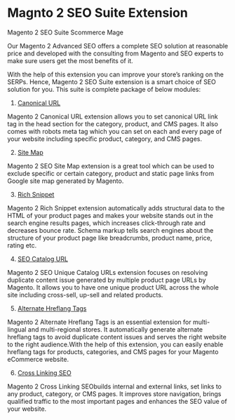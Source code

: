 # Magnto 2 SEO Suite Extension
Magento 2 SEO Suite Scommerce Mage

Our Magento 2 Advanced SEO offers a complete SEO solution at reasonable price and developed with the consulting from Magento and SEO experts to make sure users get the most benefits of it.

With the help of this extension you can improve your store’s ranking on the SERPs. Hence, Magento 2 SEO Suite extension is a smart choice of SEO solution for you. This suite is complete package of below modules:

1. [Canonical URL](https://www.scommerce-mage.com/magento-2-canonical-urls-for-category-product-and-cms-pages.html)

Magento 2 Canonical URL extension allows you to set canonical URL link tag in the head section for the category, product, and CMS pages. It also comes with robots meta tag which you can set on each and every page of your website including specific product, category, and CMS pages.

2. [Site Map](https://www.scommerce-mage.com/magento-2-google-sitemap-exclusion.html)

Magento 2 SEO Site Map extension is a great tool which can be used to exclude specific or certain category, product and static page links from Google site map generated by Magento.

3. [Rich Snippet](https://www.scommerce-mage.com/magento-2-rich-snippets.html)

Magento 2 Rich Snippet extension automatically adds structural data to the HTML of your product pages and makes your website stands out in the search engine results pages, which increases click-through rate and decreases bounce rate. Schema markup tells search engines about the structure of your product page like breadcrumbs, product name, price, rating etc.

4. [SEO Catalog URL](https://www.scommerce-mage.com/magento-2-seo-unique-product-url.html)

Magento 2 SEO Unique Catalog URLs extension focuses on resolving duplicate content issue generated by multiple product page URLs by Magento. It allows you to have one unique product URL across the whole site including cross-sell, up-sell and related products.

5. [Alternate Hreflang Tags](https://www.scommerce-mage.com/magento-2-hreflang.html)

Magento 2 Alternate Hreflang Tags is an essential extension for multi-lingual and multi-regional stores. It automatically generate alternate hreflang tags to avoid duplicate content issues and serves the right website to the right audience.With the help of this extension, you can easily enable hreflang tags for products, categories, and CMS pages for your Magento eCommerce website.

6. [Cross Linking SEO](https://www.scommerce-mage.com/magento-2-cross-linking-seo.html)

Magento 2 Cross Linking SEObuilds internal and external links, set links to any product, category, or CMS pages. It improves store navigation, brings qualified traffic to the most important pages and enhances the SEO value of your website.
